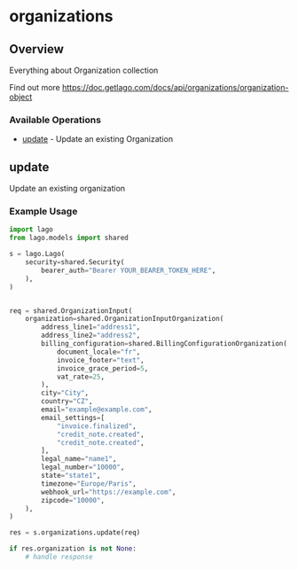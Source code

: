 # organizations

## Overview

Everything about Organization collection

Find out more
<https://doc.getlago.com/docs/api/organizations/organization-object>
### Available Operations

* [update](#update) - Update an existing Organization

## update

Update an existing organization

### Example Usage

```python
import lago
from lago.models import shared

s = lago.Lago(
    security=shared.Security(
        bearer_auth="Bearer YOUR_BEARER_TOKEN_HERE",
    ),
)


req = shared.OrganizationInput(
    organization=shared.OrganizationInputOrganization(
        address_line1="address1",
        address_line2="address2",
        billing_configuration=shared.BillingConfigurationOrganization(
            document_locale="fr",
            invoice_footer="text",
            invoice_grace_period=5,
            vat_rate=25,
        ),
        city="City",
        country="CZ",
        email="example@example.com",
        email_settings=[
            "invoice.finalized",
            "credit_note.created",
            "credit_note.created",
        ],
        legal_name="name1",
        legal_number="10000",
        state="state1",
        timezone="Europe/Paris",
        webhook_url="https://example.com",
        zipcode="10000",
    ),
)

res = s.organizations.update(req)

if res.organization is not None:
    # handle response
```
